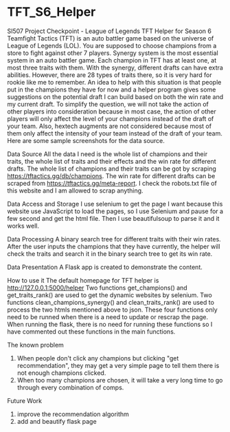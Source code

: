 # TFT_S6_Helper
SI507 Project Checkpoint - League of Legends TFT Helper for Season 6
Teamfight Tactics (TFT) is an auto battler game based on the universe of League of Legends (LOL). You are supposed to choose champions from a store to fight against other 7 players. Synergy system is the most essential system in an auto battler game. Each champion in TFT has at least one, at most three traits with them. With the synergy, different drafts can have extra abilities. However, there are 28 types of traits there, so it is very hard for rookie like me to remember. An idea to help with this situation is that people put in the champions they have for now and a helper program gives some suggestions on the potential draft I can build based on both the win rate and my current draft. To simplify the question, we will not take the action of other players into consideration because in most case, the action of other players will only affect the level of your champions instead of the draft of your team. Also, hextech augments are not considered because most of them only affect the intensity of your team instead of the draft of your team. Here are some sample screenshots for the data source.

Data Source
All the data I need is the whole list of champions and their traits, the whole list of traits and their effects and the win rate for different drafts. The whole list of champions and their traits can be got by scraping https://tftactics.gg/db/champions. The win rate for different drafts can be scraped from https://tftactics.gg/meta-report. I check the robots.txt file of this website and I am allowed to scrap anything.
    
Data Access and Storage
I use selenium to get the page I want because this website use JavaScript to load the pages, so I use Selenium and pause for a few second and get the html file. Then I use beautifulsoup to parse it and it works well.
 
Data Processing
A binary search tree for different traits with their win rates. After the user inputs the champions that they have currently, the helper will check the traits and search it in the binary search tree to get its win rate.

Data Presentation
A Flask app is created to demonstrate the content.

How to use it
The default homepage for TFT helper is http://127.0.0.1:5000/helper
Two functions get_champions() and get_traits_rank() are used to get the dynamic websites by selenium. Two functions clean_champions_synergy() and clean_traits_rank() are used to process the two htmls mentioned above to json. These four functions only need to be runned when there is a need to update or rescrap the page. When running the flask, there is no need for running these functions so I have commented out these functions in the main functions.

The known problem
1. When people don't click any champions but clicking "get recommendation", they may get a very simple page to tell them there is not enough champions clicked.
2. When too many champions are chosen, it will take a very long time to go through every combination of comps.

Future Work
1. improve the recommendation algorithm
2. add and beautify flask page

